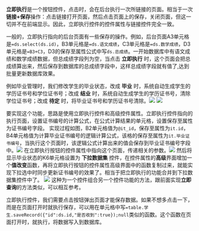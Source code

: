 **立即执行**是一个按钮控件，点击时，会在后台执行一次所链接的页面。相当于一次**链接+保存**操作：点击链接打开页面，然后点击页面上的保存，关闭页面，但这一切并不在前端显示。因此，立即执行控件的控件属性与链接控件完全一致。

一般的，立即执行指向的后台页面有一些保存的操作。例如，后台页面A3单元格是`=ds.select(ds.id)`，B3单元格是`=ds.语文成绩`，C3单元格是`=ds.数学成绩`，D3单元格是`=B3+C3`，D3的保存至属性公式中写`ds.总成绩`。一开始数据库中有语文成绩和数学成绩数据，但总成绩字段列为空，当点击 **立即执行** 时，这个页面会把总成绩算出来，然后保存到数据库的总成绩字段中，这样总成绩字段就有值了,达到批量更新数据库效果。

例如毕业管理时，我们修改学生的毕业状态，改成 **毕业** 时，系统自动生成学生的学历证书号和学位证书号；改成 **结业** 时，系统自动生成学生的学历证书号，清除学位证书号；改成 **待定** 时，将毕业证书号和学历证书号清除。![](https://upload-images.jianshu.io/upload_images/12920178-0a2e67d9231d7fae.png?imageMogr2/auto-orient/strip%7CimageView2/2/w/1240)
![](https://upload-images.jianshu.io/upload_images/12920178-5f31c97a5c984318.png?imageMogr2/auto-orient/strip%7CimageView2/2/w/1240)

要实现这个功能，思路是使用立即执行控件和高级控件属性。立即执行控件指向的执行页面，设置证书编号的计算公式，在公式计算结果的单元格，设置保存至属性为证书编号字段。
实现过程如图，B2单元格值为`@it_id`，保存至属性为`it.id`，B4单元格值为计算毕业证书编号的逻辑计算公式，该格的保存至属性为`it.毕业证书编号`，当执行这个页面时，该逻辑公式计算出来的值会保存到毕业证书编号字段中。![](https://upload-images.jianshu.io/upload_images/12920178-dc31ff2b5b8fd51d.png?imageMogr2/auto-orient/strip%7CimageView2/2/w/1240)
在立即执行按钮的控件属性中指向这个页面，传递相关的参数。![](https://upload-images.jianshu.io/upload_images/12920178-a73f28ced9dcf936.png?imageMogr2/auto-orient/strip%7CimageView2/2/w/1240)
然后将显示毕业状态的K6单元格设置为 **下拉数据集** 控件，在控件属性的**高级**界面增加一个**值改变**函数，再将立即执行按钮的控件属性高级界面中的函数复制过来，就能实现下拉选中时同步更新证书编号的效果了。相当于把立即执行的功能合并到下拉数据集控件中了。
![](https://upload-images.jianshu.io/upload_images/12920178-14e500cb87bf142f.png?imageMogr2/auto-orient/strip%7CimageView2/2/w/1240)
这种为一个控件组合另一个控件功能的方法，跟前面实现**立即查询**的方法类似，可以相互参考。

立即执行控件，我们需要点击按钮弹出页面才能保存数据。如果不想多点击一下，而是在页面打开时就执行保存，可以用在单元格中写`=table.学生.saveRecord({"id":ds.id,"是否收到":true});null`类似的函数。这个函数在页面打开时，就执行，将数据写入到数据库。
